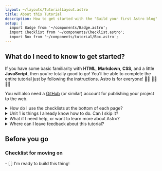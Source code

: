```yaml
---
layout: ~/layouts/TutorialLayout.astro
title: About this Tutorial
description: How to get started with the "Build your first Astro blog" tutorial.
setup: |
  import Badge from '~/components/Badge.astro';
  import Checklist from '~/components/Checklist.astro';
  import Box from '~/components/tutorial/Box.astro';
---
```

## What do I need to know to get started?

If you have some basic familiarity with **HTML**, **Markdown**, **CSS**, and a little **JavaScript**, then you're totally good to go! You'll be able to complete the entire tutorial just by following the instructions. Astro is for everyone! 🧑‍🚀 👩‍🚀 👨‍🚀 

You will also need a [GitHub](https://github.com) (or similar) account for publishing your project to the web.

<details>
<summary>How do I use the checklists at the bottom of each page?</summary>

You check them off!

At the end of each page, you'll find a clickable checklist of tasks you should now be able to do. Check these items off to see your progress in the Tutorial Tracker.

(This data is only saved to your browser's local storage, and is not available elsewhere. No data is sent to, nor stored by Astro.)
</details>

<details>
<summary>Unit 1 is things I already know how to do. Can I skip it?</summary>

You can use [Unit 1](/en/tutorial/1-setup/) to make sure you have the development tools and online accounts you'll need to complete the tutorial. It will walk you through creating a new Astro project, storing it on GitHub and deploying to Netlify.

If you [create a new, empty Astro project](/en/install/auto/) and are comfortable with your setup, you can safely skip ahead to [Unit 2](/en/tutorial/2-pages/) where you will start making new pages in your project.
</details>

<details>
<summary>What if I need help, or want to learn more about Astro?</summary>

Our [friendly Astro Discord server](https://astro.build/chat) is the place to be! 

Hop into the support forum channel to ask questions, or say hi and chat in `#general` or `#off-topic`.
</details>

<details>
<summary>Where can I leave feedback about this tutorial?</summary>

This tutorial is a project of our Docs team. You can find us on Discord in the `#docs` channel, or file issues to the [Docs repo on GitHub](https://withastro/astro/docs/issues). 
</details>

## Before you go

<Box icon="check-list">

### Checklist for moving on

<Checklist>
- [ ] I'm ready to build this thing!
</Checklist>
</Box>

